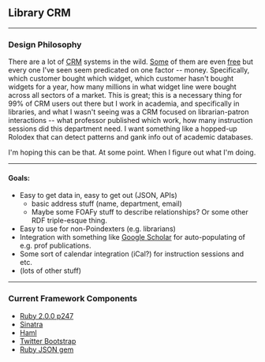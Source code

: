 ## Library CRM
---

### Design Philosophy

There are a lot of [CRM](http://en.wikipedia.org/wiki/Customer_relationship_management) systems in the wild. [Some](http://sugarcrm.com) of them are even [free](http://fatfreecrm.com) but every one I've seen seem predicated on one factor -- money. Specifically, which customer bought which widget, which customer hasn't bought widgets for a year, how many millions in what widget line were bought across all sectors of a market. This is great; this is a necessary thing for 99% of CRM users out there but I work in academia, and specifically in libraries, and what I wasn't seeing was a CRM focused on librarian-patron interactions -- what professor published which work, how many instruction sessions did this department need. I want something like a hopped-up Rolodex that can detect patterns and gank info out of academic databases.

I'm hoping this can be that. At some point. When I figure out what I'm doing.

---

#### Goals:
* Easy to get data in, easy to get out (JSON, APIs)
    * basic address stuff (name, department, email)
    * Maybe some FOAFy stuff to describe relationships? Or some other RDF triple-esque thing.
* Easy to use for non-Poindexters (e.g. librarians)
* Integration with something like [Google Scholar](http://scholar.google.com) for auto-populating of e.g. prof publications.
* Some sort of calendar integration (iCal?) for instruction sessions and etc.
* (lots of other stuff)

---

### Current Framework Components

* [Ruby 2.0.0 p247](http://ruby-lang.org)
* [Sinatra](http://sinatrarb.com)
* [Haml](http://haml.info)
* [Twitter Bootstrap](http://getbootstrap.com)
* [Ruby JSON gem](http://rubygems.org/gems/json)

